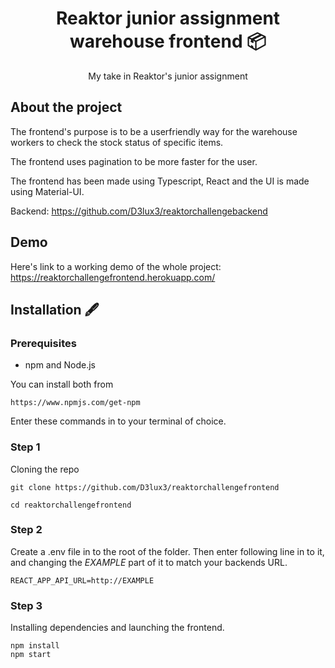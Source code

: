 <div align="center">
  <h1 align="center">Reaktor junior assignment warehouse frontend 📦</h1>
  
  <p align="center">
    My take in Reaktor's junior assignment 
  </p>
</div>

## About the project

The frontend's purpose is to be a userfriendly way for the warehouse workers to check the stock status of specific items.

The frontend uses pagination to be more faster for the user. 

The frontend has been made using Typescript, React and the UI is made using Material-UI.

Backend: https://github.com/D3lux3/reaktorchallengebackend

## Demo

Here's link to a working demo of the whole project: https://reaktorchallengefrontend.herokuapp.com/

## Installation 🖋️

### Prerequisites

* npm and Node.js

You can install both from 
```
https://www.npmjs.com/get-npm
```

Enter these commands in to your terminal of choice.

### Step 1
Cloning the repo
```
git clone https://github.com/D3lux3/reaktorchallengefrontend

cd reaktorchallengefrontend
```

### Step 2
Create a .env file in to the root of the folder. Then enter following line in to it, and changing the *EXAMPLE* part of it to match your backends URL.
```
REACT_APP_API_URL=http://EXAMPLE
```
### Step 3
Installing dependencies and launching the frontend.
```
npm install
npm start
```
